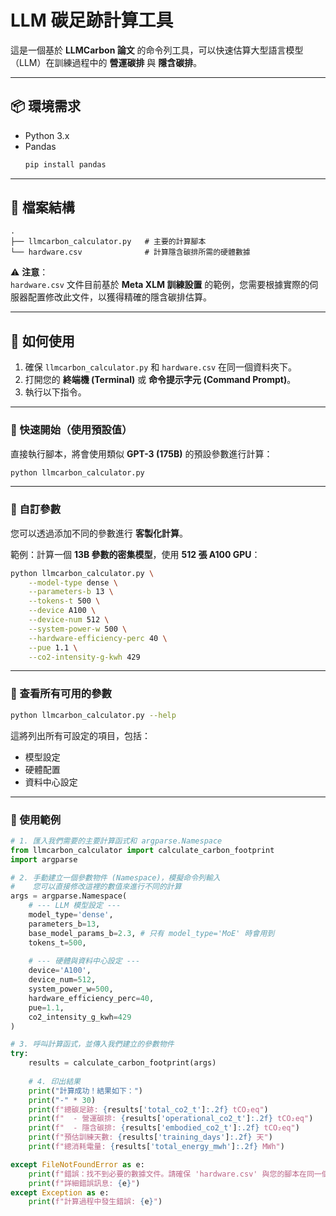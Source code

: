 # LLM 碳足跡計算工具

這是一個基於 **LLMCarbon 論文** 的命令列工具，可以快速估算大型語言模型（LLM）在訓練過程中的 **營運碳排** 與 **隱含碳排**。

---

## 📦 環境需求
- Python 3.x  
- Pandas  
  ```bash
  pip install pandas
  ```

---

## 📂 檔案結構
```
.
├── llmcarbon_calculator.py   # 主要的計算腳本
└── hardware.csv              # 計算隱含碳排所需的硬體數據
```

⚠️ **注意**：  
`hardware.csv` 文件目前基於 **Meta XLM 訓練設置** 的範例，您需要根據實際的伺服器配置修改此文件，以獲得精確的隱含碳排估算。

---

## 🚀 如何使用
1. 確保 `llmcarbon_calculator.py` 和 `hardware.csv` 在同一個資料夾下。  
2. 打開您的 **終端機 (Terminal)** 或 **命令提示字元 (Command Prompt)**。  
3. 執行以下指令。  

---

### 🔹 快速開始（使用預設值）
直接執行腳本，將會使用類似 **GPT-3 (175B)** 的預設參數進行計算：  

```bash
python llmcarbon_calculator.py
```

---

### 🔹 自訂參數
您可以透過添加不同的參數進行 **客製化計算**。  

範例：計算一個 **13B 參數的密集模型**，使用 **512 張 A100 GPU**：  

```bash
python llmcarbon_calculator.py \
    --model-type dense \
    --parameters-b 13 \
    --tokens-t 500 \
    --device A100 \
    --device-num 512 \
    --system-power-w 500 \
    --hardware-efficiency-perc 40 \
    --pue 1.1 \
    --co2-intensity-g-kwh 429
```

---

### 🔹 查看所有可用的參數
```bash
python llmcarbon_calculator.py --help
```

這將列出所有可設定的項目，包括：
- 模型設定  
- 硬體配置  
- 資料中心設定  

---

### 🔹 使用範例
```python
# 1. 匯入我們需要的主要計算函式和 argparse.Namespace
from llmcarbon_calculator import calculate_carbon_footprint
import argparse

# 2. 手動建立一個參數物件 (Namespace)，模擬命令列輸入
#    您可以直接修改這裡的數值來進行不同的計算
args = argparse.Namespace(
    # --- LLM 模型設定 ---
    model_type='dense',
    parameters_b=13,
    base_model_params_b=2.3, # 只有 model_type='MoE' 時會用到
    tokens_t=500,
    
    # --- 硬體與資料中心設定 ---
    device='A100',
    device_num=512,
    system_power_w=500,
    hardware_efficiency_perc=40,
    pue=1.1,
    co2_intensity_g_kwh=429
)

# 3. 呼叫計算函式，並傳入我們建立的參數物件
try:
    results = calculate_carbon_footprint(args)
    
    # 4. 印出結果
    print("計算成功！結果如下：")
    print("-" * 30)
    print(f"總碳足跡: {results['total_co2_t']:.2f} tCO₂eq")
    print(f"  - 營運碳排: {results['operational_co2_t']:.2f} tCO₂eq")
    print(f"  - 隱含碳排: {results['embodied_co2_t']:.2f} tCO₂eq")
    print(f"預估訓練天數: {results['training_days']:.2f} 天")
    print(f"總消耗電量: {results['total_energy_mwh']:.2f} MWh")

except FileNotFoundError as e:
    print(f"錯誤：找不到必要的數據文件。請確保 'hardware.csv' 與您的腳本在同一個資料夾中。")
    print(f"詳細錯誤訊息: {e}")
except Exception as e:
    print(f"計算過程中發生錯誤: {e}")

```

